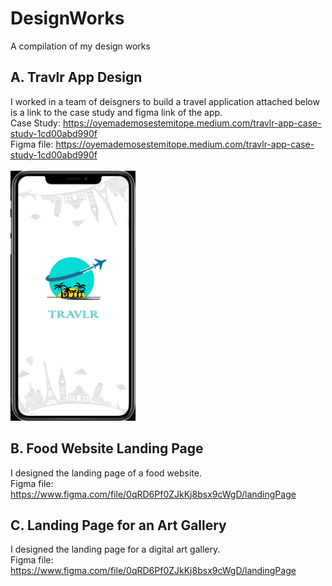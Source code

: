# DesignWorks
A compilation of my design works

## A. Travlr App Design
I worked in a team of deisgners to build a travel application
attached below is a link to the case study and figma link of the app. <br>
Case Study: https://oyemademosestemitope.medium.com/travlr-app-case-study-1cd00abd990f <br>
Figma file: https://oyemademosestemitope.medium.com/travlr-app-case-study-1cd00abd990f <br> <br>
<img src="travlrapp.jpg" width="200px" height="400px"> <br>
## B. Food Website Landing Page
I designed the landing page of a food website.<br>
Figma file: https://www.figma.com/file/0qRD6Pf0ZJkKj8bsx9cWgD/landingPage
## C. Landing Page for an Art Gallery
I designed the landing page for a digital art gallery.<br>
Figma file: https://www.figma.com/file/0qRD6Pf0ZJkKj8bsx9cWgD/landingPage <br>
